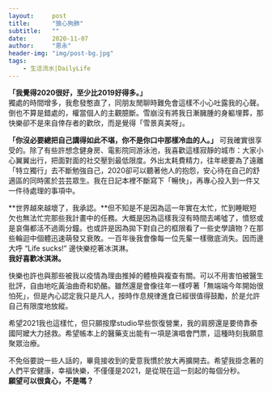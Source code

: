 ```yaml
---
layout:     post
title:      "狼心狗肺"
subtitle:   ""
date:       2020-11-07
author:     "恩永"
header-img: "img/post-bg.jpg"
tags:
    - 生活流水|DailyLife
---
```



**「我覺得2020很好，至少比2019好得多。」**  
獨處的時間增多，我愈發憨直了，同朋友閒聊時難免會這樣不小心吐露我的心聲。倒也不算是錯處的，權當個人的主觀臆斷。雪崩沒有將我日漸臃腫的身軀埋葬，那快樂卻不是來自倖存者的歡欣，而是覺得「雪景真美呀」。

**「你沒必要總把自己講得如此不堪，你不是你口中那樣冷血的人。」**
可我確實很享受的。除了有些許想念健身房、電影院同游泳池，我喜歡這樣寂靜的城市：大家小心翼翼出行，把面對面的社交壓到最低限度。外出太耗費精力，往年總要為了遠離「特立獨行」去不斷勉強自己，2020卻可以聽著他人的抱怨，安心待在自己的舒適區的同時匿於芸芸眾生。我在日記本裡不斷寫下「暢快」，再專心投入到一件又一件待處理的事項中。

**世界越來越壞了，我承認。**但不知是不是因為這一年實在太忙，忙到睡眠短欠也無法忙完那些我計畫中的任務。大概是因為這樣我沒有時間去唏噓了，憤怒或是哀傷都活不過兩分鐘。也或許是因為拋下對自己的框限看了一些史學讀物？在那些輪迴中個體迅速萌發又衰敗。一百年後我會像每一位先輩一樣徹底消失。因而邊大呼 “Life sucks!” 邊快樂挖著冰淇淋。  
**我好喜歡冰淇淋。**

快樂也許也與那些被我以疫情為理由推掉的體檢與複查有關。可以不用害怕被醫生批評，自由地吃黃油曲奇和奶酪。雖然還是會像往年一樣哼著「無端端今年開始很怕死」，但是內心認定我只是凡人，按時作息規律進食已經很值得鼓勵，於是允許自己有限度地放縱。

希望2021我也這樣忙，但只願按摩studio早些恢復營業，我的肩膀還是要倚靠泰國阿嬤大力拯救。希望帳本上的醫藥支出能有一項是演唱會門票，這種時刻我願意聚眾治療。

不免俗要說一些人話的，畢竟接收到的愛意我慣於放大再擴開去。希望我掛念著的人們平安健康，幸福快樂，不僅僅是2021，是從現在這一刻起的每個分秒。  
**願望可以很貪心，不是嗎？**
